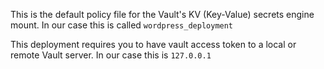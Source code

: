 This is the default policy file for the Vault's KV (Key-Value) secrets engine mount. In our case this is called `wordpress_deployment`

This deployment requires you to have vault access token to a local or remote Vault server. In our case this is `127.0.0.1`
